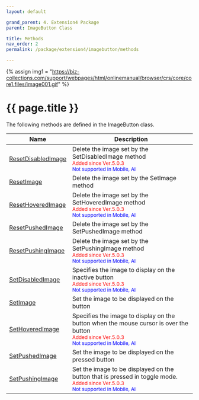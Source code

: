 ```yaml
---
layout: default

grand_parent: 4. Extension4 Package
parent: ImageButton Class

title: Methods
nav_order: 2
permalink: /package/extension4/imagebutton/methods

---
```

{% assign img1 = "https://biz-collections.com/support/webpages/html/onlinemanual/browser/crs/core/core1.files/image001.gif" %}


# {{ page.title }}

The following methods are defined in the ImageButton class.

|Name       | Description   |
|----------	|---------------|
|[ResetDisabledImage](/package/extension4/imagebutton/methods/resetdisabledimage) | Delete the image set by the SetDisabledImage method<br><small><span style="color:red">Added since Ver.5.0.3</span></small><br><small><span style="color:blue">Not supported in Mobile, AI</span></small>|
|[ResetImage](/package/extension4/imagebutton/methods/resetimage) | Delete the image set by the SetImage method|
|[ResetHoveredImage](/package/extension4/imagebutton/methods/resethoveredimage) | Delete the image set by the SetHoveredImage method<br><small><span style="color:red">Added since Ver.5.0.3</span></small><br><small><span style="color:blue">Not supported in Mobile, AI</span></small>|
|[ResetPushedImage](/package/extension4/imagebutton/methods/resetpushedimage) | Delete the image set by the SetPushedImage method| 
|[ResetPushingImage](/package/extension4/imagebutton/methods/resetpushingimage) | Delete the image set by the SetPushingImage method<br><small><span style="color:red">Added since Ver.5.0.3</span></small><br><small><span style="color:blue">Not supported in Mobile, AI</span></small>| 
|[SetDisabledImage](/package/extension4/imagebutton/methods/setdisabledimage) | Specifies the image to display on the inactive button<br><small><span style="color:red">Added since Ver.5.0.3</span></small><br><small><span style="color:blue">Not supported in Mobile, AI</span></small>|
|[SetImage](/package/extension4/imagebutton/methods/setimage) |Set the image to be displayed on the button |
|[SetHoveredImage](/package/extension4/imagebutton/methods/sethoveredimage) |Specifies the image to display on the button when the mouse cursor is over the button<br><small><span style="color:red">Added since Ver.5.0.3</span></small><br><small><span style="color:blue">Not supported in Mobile, AI</span></small>|
|[SetPushedImage](/package/extension4/imagebutton/methods/setpushedimage) | Set the image to be displayed on the pressed button|
|[SetPushingImage](/package/extension4/imagebutton/methods/setpushingimage) | Set the image to be displayed on the button that is pressed in toggle mode.<br><small><span style="color:red">Added since Ver.5.0.3</span></small><br><small><span style="color:blue">Not supported in Mobile, AI</span></small>|

